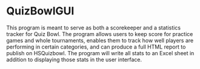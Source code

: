 # QuizBowlGUI

This program is meant to serve as both a scorekeeper and a statistics tracker for Quiz Bowl. The program allows users to keep score for practice games and whole tournaments, enables them to track how well players are performing in certain categories, and can produce a full HTML report to publish on HSQuizbowl. The program will write all stats to an Excel sheet in addition to displaying those stats in the user interface. 
